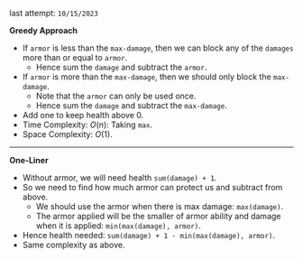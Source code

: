 last attempt: `10/15/2023`

**Greedy Approach**
- If `armor` is less than the `max-damage`, then we can block any of the `damages` more than or equal to `armor`. 
  - Hence sum the `damage` and subtract the `armor`. 
- If `armor` is more than the `max-damage`, then we should only block the `max-damage`. 
  - Note that the `armor` can only be used once. 
  - Hence sum the `damage` and subtract the `max-damage`. 
- Add one to keep health above 0. 
- Time Complexity: $O(n)$: Taking `max`. 
- Space Complexity: $O(1)$. 

---

**One-Liner**
- Without armor, we will need health `sum(damage) + 1`. 
- So we need to find how much armor can protect us and subtract from above. 
  - We should use the armor when there is max damage: `max(damage)`. 
  - The armor applied will be the smaller of armor ability and damage when it is applied: `min(max(damage), armor)`. 
- Hence health needed: `sum(damage) + 1 - min(max(damage), armor)`. 
- Same complexity as above. 
